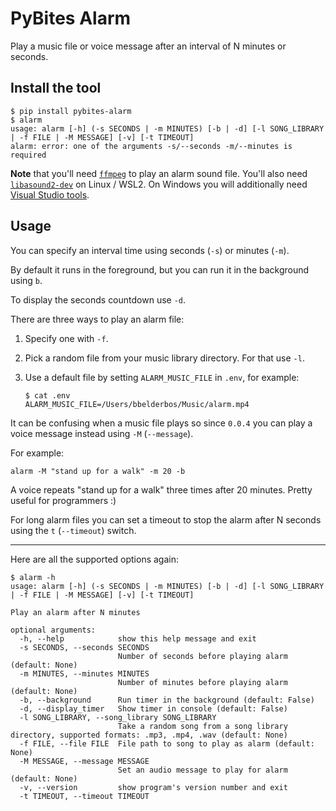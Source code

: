 # PyBites Alarm

Play a music file or voice message after an interval of N minutes or seconds.

## Install the tool

```
$ pip install pybites-alarm
$ alarm
usage: alarm [-h] (-s SECONDS | -m MINUTES) [-b | -d] [-l SONG_LIBRARY | -f FILE | -M MESSAGE] [-v] [-t TIMEOUT]
alarm: error: one of the arguments -s/--seconds -m/--minutes is required
```

**Note** that you'll need [`ffmpeg`](https://www.gyan.dev/ffmpeg/builds/) to play an alarm sound file. You'll also need [`libasound2-dev`](https://packages.debian.org/sid/libasound2-dev) on Linux / WSL2. On Windows you will additionally need [Visual Studio tools](https://visualstudio.microsoft.com/downloads/).

## Usage

You can specify an interval time using seconds (`-s`) or minutes (`-m`).

By default it runs in the foreground, but you can run it in the background using `b`.

To display the seconds countdown use `-d`.

There are three ways to play an alarm file:

1. Specify one with `-f`.
2. Pick a random file from your music library directory. For that use `-l`.
3. Use a default file by setting `ALARM_MUSIC_FILE` in `.env`, for example:

	```
	$ cat .env
	ALARM_MUSIC_FILE=/Users/bbelderbos/Music/alarm.mp4
	```

It can be confusing when a music file plays so since `0.0.4` you can play a voice message instead using `-M` (`--message`).

For example:

```
alarm -M "stand up for a walk" -m 20 -b
```

A voice repeats "stand up for a walk" three times after 20 minutes. Pretty useful for programmers :)

For long alarm files you can set a timeout to stop the alarm after N seconds using the `t` (`--timeout`) switch.

---

Here are all the supported options again:

```
$ alarm -h
usage: alarm [-h] (-s SECONDS | -m MINUTES) [-b | -d] [-l SONG_LIBRARY | -f FILE | -M MESSAGE] [-v] [-t TIMEOUT]

Play an alarm after N minutes

optional arguments:
  -h, --help            show this help message and exit
  -s SECONDS, --seconds SECONDS
                        Number of seconds before playing alarm (default: None)
  -m MINUTES, --minutes MINUTES
                        Number of minutes before playing alarm (default: None)
  -b, --background      Run timer in the background (default: False)
  -d, --display_timer   Show timer in console (default: False)
  -l SONG_LIBRARY, --song_library SONG_LIBRARY
                        Take a random song from a song library directory, supported formats: .mp3, .mp4, .wav (default: None)
  -f FILE, --file FILE  File path to song to play as alarm (default: None)
  -M MESSAGE, --message MESSAGE
                        Set an audio message to play for alarm (default: None)
  -v, --version         show program's version number and exit
  -t TIMEOUT, --timeout TIMEOUT
```
